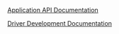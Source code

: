 [Application API Documentation](https://github.com/ValveSoftware/openvr/wiki/API-Documentation)

[Driver Development Documentation](https://github.com/ValveSoftware/openvr/wiki/Driver-Documentation)

